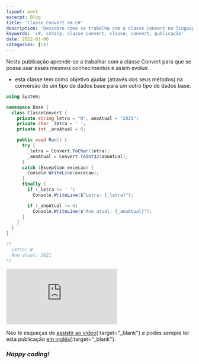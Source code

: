 ```yaml
---
layout: post
excerpt: Blog
title: 'Classe Convert em C#'
description: 'Descobre como se trabalha com a classe Convert na linguagem de programação C#. Obtém respostas às tuas dúvidas com a teoria e os exemplos apresentados.'
keywords: 'c#, csharp, classe convert, classe, convert, publicação'
date: 2022-01-06
categories: [C#]
---
```


Nesta publicação aprende-se a trabalhar com a classe Convert para que se possa usar esses mesmos conhecimentos e assim evoluir.

- esta classe tem como objetivo ajudar (através dos seus métodos) na conversão de um tipo de dados base para um outro tipo de dados base.

```csharp
using System;

namespace Base {
  class ClasseConvert {
    private string letra = "N", anoAtual = "2021";
    private char _letra = ' ';
    private int _anoAtual = 0;

    public void Run() {
      try {
        _letra = Convert.ToChar(letra);
        _anoAtual = Convert.ToInt32(anoAtual);
      }
      catch (Exception excecao) {
        Console.WriteLine(excecao);
      }
      finally {
        if (_letra != ' ')
          Console.WriteLine($"Letra: {_letra}");

        if (_anoAtual != 0)
          Console.WriteLine($"Ano atual: {_anoAtual}");
      }
    }
  }
}

/*
  Letra: N
  Ano atual: 2021
*/
```

<div class="video-container">
  <iframe src="https://www.youtube.com/embed/7nJbm-CN2XY" frameborder="0" allowfullscreen></iframe>
</div>

Não te esqueças de [assistir ao vídeo](https://youtu.be/7nJbm-CN2XY){:target="\_blank"} e podes sempre ler esta publicação [em inglês](https://nelsonsilvadev.com/blog/convert-class-in-csharp/){:target="\_blank"}.

### _Happy coding!_
